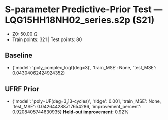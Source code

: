 # S-parameter Predictive-Prior Test — LQG15HH18NH02_series.s2p (S21)
- Z0: 50.00 Ω
- Train points: 321  |  Test points: 80

## Baseline
- {'model': 'poly_complex_logf(deg=3)', 'train_MSE': None, 'test_MSE': 0.04304062424924352}

## UFRF Prior
- {'model': 'poly+UF(deg=3,13-cycles)', 'ridge': 0.001, 'train_MSE': None, 'test_MSE': 0.042644288717654286, 'improvement_percent': 0.9208405744630935}
**Held-out improvement:** 0.92%